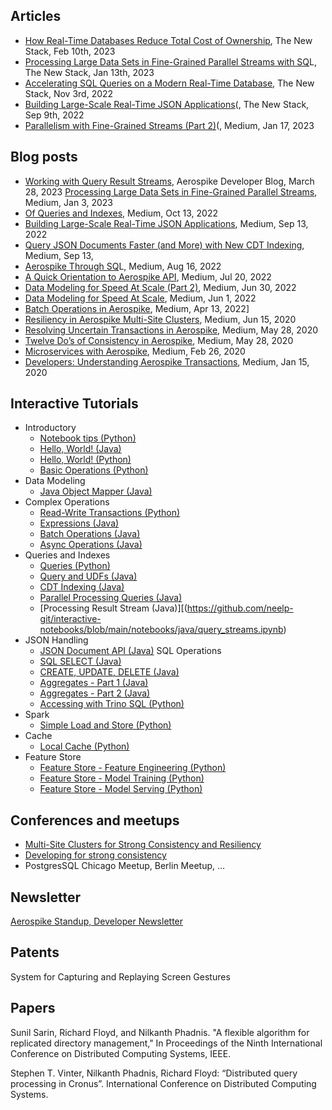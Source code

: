 ## Articles
- [How Real-Time Databases Reduce Total Cost of Ownership](https://thenewstack.io/how-real-time-database-design-boosts-total-cost-of-ownership/), The New Stack, Feb 10th, 2023 
- [Processing Large Data Sets in Fine-Grained Parallel Streams with SQ](https://thenewstack.io/processing-large-data-sets-in-fine-grained-parallel-streams-with-sql/)L, The New Stack, Jan 13th, 2023 
- [Accelerating SQL Queries on a Modern Real-Time Database](https://thenewstack.io/accelerating-sql-queries-on-a-modern-real-time-database/), The New Stack,  Nov 3rd, 2022 
- [Building Large-Scale Real-Time JSON Applications](https://thenewstack.io/building-large-scale-real-time-json-applications/)(, The New Stack, Sep 9th, 2022
- [Parallelism with Fine-Grained Streams (Part 2)](https://thenewstack.io/building-large-scale-real-time-json-applications/)(, Medium, Jan 17, 2023

## Blog posts
- [Working with Query Result Streams](https://developer.aerospike.com/blog/query-streams), Aerospike Developer Blog, March 28, 2023
[Processing Large Data Sets in Fine-Grained Parallel Streams](https://medium.com/aerospike-developer-blog/processing-large-data-sets-in-fine-grained-parallel-streams-842c160feb9d?source=your_stories_page-------------------------------------), Medium, Jan 3, 2023
- [Of Queries and Indexes](https://medium.com/aerospike-developer-blog/of-queries-and-indexes-882b1c3579a8?source=your_stories_page-------------------------------------), Medium, Oct 13, 2022
- [Building Large-Scale Real-Time JSON Applications](https://medium.com/aerospike-developer-blog/building-large-scale-real-time-json-applications-8f5e7cb94fc6?source=your_stories_page-------------------------------------), Medium, Sep 13, 2022
- [Query JSON Documents Faster (and More) with New CDT Indexing](https://medium.com/aerospike-developer-blog/query-json-documents-faster-and-more-with-new-cdt-indexing-74f7174eb22b?source=your_stories_page-------------------------------------), Medium, Sep 13, 
- [Aerospike Through SQ](https://medium.com/aerospike-developer-blog/query-json-documents-faster-and-more-with-new-cdt-indexing-74f7174eb22b?source=your_stories_page-------------------------------------)L, Medium, Aug 16, 2022
- [A Quick Orientation to Aerospike API](https://medium.com/aerospike-developer-blog/a-quick-orientation-to-aerospike-api-9954b733ccc7?source=your_stories_page-------------------------------------), Medium, Jul 20, 2022
- [Data Modeling for Speed At Scale (Part 2)](https://medium.com/aerospike-developer-blog/a-quick-orientation-to-aerospike-api-9954b733ccc7?source=your_stories_page-------------------------------------), Medium, Jun 30, 2022
- [Data Modeling for Speed At Scale](https://medium.com/aerospike-developer-blog/a-quick-orientation-to-aerospike-api-9954b733ccc7?source=your_stories_page-------------------------------------), Medium, Jun 1, 2022
- [Batch Operations in Aerospike](https://medium.com/aerospike-developer-blog/batch-operations-in-aerospike-5b99897ac049?source=your_stories_page-------------------------------------), Medium, Apr 13, 2022]
- [Resiliency in Aerospike Multi-Site Clusters](https://medium.com/aerospike-developer-blog/batch-operations-in-aerospike-5b99897ac049?source=your_stories_page-------------------------------------), Medium, Jun 15, 2020
- [Resolving Uncertain Transactions in Aerospike](https://medium.com/aerospike-developer-blog/resolving-uncertain-transactions-in-aerospike-49e2a8d51245?source=your_stories_page-------------------------------------), Medium, May 28, 2020
- [Twelve Do’s of Consistency in Aerospike](https://medium.com/aerospike-developer-blog/resolving-uncertain-transactions-in-aerospike-49e2a8d51245?source=your_stories_page-------------------------------------), Medium,  May 28, 2020
- [Microservices with Aerospike](https://medium.com/aerospike-developer-blog/resolving-uncertain-transactions-in-aerospike-49e2a8d51245?source=your_stories_page-------------------------------------), Medium, Feb 26, 2020
- [Developers: Understanding Aerospike Transactions](https://medium.com/aerospike-developer-blog/developers-understanding-aerospike-transactions-1c0ad5cfc357?source=your_stories_page-------------------------------------), Medium, Jan 15, 2020

## Interactive Tutorials
- Introductory
  - [Notebook tips (Python)](https://github.com/neelp-git/interactive-notebooks/blob/main/notebooks/python/readme_tips.ipynb)
  - [Hello, World! (Java)](https://github.com/neelp-git/interactive-notebooks/blob/main/notebooks/python/readme_tips.ipynb)
  - [Hello, World! (Python)](https://github.com/neelp-git/interactive-notebooks/blob/main/notebooks/python/hello_world.ipynb)
  - [Basic Operations (Python)](https://github.com/neelp-git/interactive-notebooks/blob/main/notebooks/python/basic_operations.ipynb)
- Data Modeling
  - [Java Object Mapper (Java)](https://github.com/neelp-git/interactive-notebooks/blob/main/notebooks/java/object_mapper.ipynb)
- Complex Operations
  - [Read-Write Transactions (Python)](https://github.com/neelp-git/interactive-notebooks/blob/main/notebooks/java/object_mapper.ipynb)
  - [Expressions (Java)](https://github.com/neelp-git/interactive-notebooks/blob/main/notebooks/java/object_mapper.ipynb)
  - [Batch Operations (Java)](https://github.com/neelp-git/interactive-notebooks/blob/main/notebooks/java/object_mapper.ipynb)
  - [Async Operations (Java)](https://github.com/neelp-git/interactive-notebooks/blob/main/notebooks/java/async_ops.ipynb)
- Queries and Indexes
  - [Queries (Python)](https://github.com/neelp-git/interactive-notebooks/blob/main/notebooks/java/async_ops.ipynb)
  - [Query and UDFs (Java)](https://github.com/neelp-git/interactive-notebooks/blob/main/notebooks/java/query_udf.ipynb)
  - [CDT Indexing (Java)](https://github.com/neelp-git/interactive-notebooks/blob/main/notebooks/java/query_udf.ipynb)
  - [Parallel Processing Queries (Java)](https://github.com/neelp-git/interactive-notebooks/blob/main/notebooks/java/query_udf.ipynb)
  - [Processing Result Stream (Java)][(https://github.com/neelp-git/interactive-notebooks/blob/main/notebooks/java/query_streams.ipynb)
- JSON Handling
  - [JSON Document API (Java)](https://github.com/neelp-git/interactive-notebooks/blob/main/notebooks/java/query_streams.ipynb)
SQL Operations
  - [SQL SELECT (Java)](https://github.com/neelp-git/interactive-notebooks/blob/main/notebooks/java/sql_select.ipynb)
  - [CREATE, UPDATE, DELETE (Java)](https://github.com/neelp-git/interactive-notebooks/blob/main/notebooks/java/sql_update.ipynb)
  - [Aggregates - Part 1 (Java)](https://github.com/neelp-git/interactive-notebooks/blob/main/notebooks/java/sql_aggregates_1.ipynb)
  - [Aggregates - Part 2 (Java)](https://github.com/neelp-git/interactive-notebooks/blob/main/notebooks/java/sql_aggregates_1.ipynb)
  - [Accessing with Trino SQL (Python)](https://github.com/neelp-git/experiments/blob/main/notebooks/python/depl_insights_etl.ipynb)
- Spark
  - [Simple Load and Store (Python)](https://github.com/neelp-git/interactive-notebooks/blob/main/notebooks/spark/simple-load-store.ipynb)
- Cache
  - [Local Cache (Python)](https://github.com/neelp-git/interactive-notebooks/blob/main/notebooks/spark/simple-load-store.ipynb)
- Feature Store
  - [Feature Store - Feature Engineering (Python)](https://github.com/neelp-git/interactive-notebooks/blob/main/notebooks/spark/simple-load-store.ipynb)
  - [Feature Store - Model Training (Python)](https://github.com/neelp-git/interactive-notebooks/blob/main/notebooks/spark/feature-store-model-training.ipynb)
  - [Feature Store - Model Serving (Python)](https://github.com/neelp-git/interactive-notebooks/blob/main/notebooks/spark/feature-store-model-training.ipynb)

## Conferences and meetups
- [Multi-Site Clusters for Strong Consistency and Resiliency](https://www.youtube.com/watch?v=-DcAZcnlWDY&list=PLGo1-Ya-AEQD7g9hmXy4eYKsG5PtZPkIT&index=1)
- [Developing for strong consistency](https://www.youtube.com/watch?v=-DcAZcnlWDY&list=PLGo1-Ya-AEQD7g9hmXy4eYKsG5PtZPkIT&index=1)
- PostgresSQL Chicago Meetup, Berlin Meetup, …

## Newsletter
[Aerospike Standup, Developer Newsletter](https://developer.aerospike.com/blog/vol-56)

## Patents
System for Capturing and Replaying Screen Gestures

## Papers
Sunil Sarin, Richard Floyd, and Nilkanth Phadnis. "A flexible algorithm for replicated directory management," In Proceedings of the Ninth International Conference on Distributed Computing Systems, IEEE.

Stephen T. Vinter, Nilkanth Phadnis, Richard Floyd:
“Distributed query processing in Cronus”. International Conference on Distributed Computing Systems.
